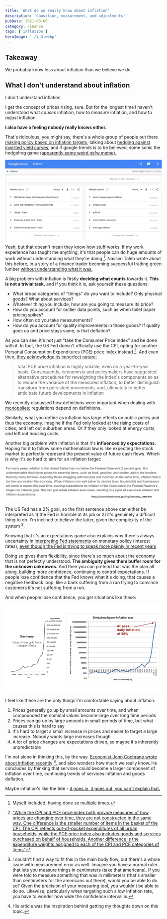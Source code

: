 ```yaml
---
title: 'What do we really know about inflation'
description: 'Causation, measurement, and adjustments'
pubDate: 2021-03-06
category: Finance
tags: ['inflation']
heroImage: './i_3.webp'
---
```


## Takeaway

We probably know less about inflation than we believe we do.

## What I don't understand about inflation

I don't understand inflation.

I get the concept of prices rising, sure. But for the longest time I haven't understood what _causes_ inflation, how to _measure_ inflation, and how to _adjust_ inflation.

**I also have a feeling nobody really knows either.**

That's ridiculous, you might say, there's a whole group of people out there [making policy based on inflation targets](https://www.federalreserve.gov/faqs/economy_14400.htm 'fed'), talking about [hedging against inverted yield curves](https://www.chathamfinancial.com/insights/hedging-in-an-inverted-yield-curve-environment 'yield'), and if google trends is to be believed, some sonic the hedgehog game [(apparently some weird nsfw meme).](https://tvtropes.org/pmwiki/pmwiki.php/VideoGame/SonicInflationAdventure 'sonic')

![post](./i_1.webp)

Yeah, but that doesn't mean they know how stuff works. If my work experience has taught me anything, it's that people can do huge amounts of work without understanding what they're doing [^1]. Nassim Taleb wrote about this before, in a story of a finance trader becoming successful trading green lumber [without understanding what it was.](https://fs.blog/2016/11/green-lumber-fallacy/ 'taleb')

A big problem with inflation is firstly **deciding what counts** towards it. **This is not a trivial task,** and if you think it is, ask yourself these questions:

- What broad categories of "things" do you want to include? Only physical goods? What about services?
- Whatever thing you include, how are you going to measure its price?
- How do you account for outlier data points, such as when toilet paper pricing spikes?
- How often do you take measurements?
- How do you account for quality improvements in those goods? If quality goes up and price stays same, is that deflation?

As you can see, it's not just "take the Consumer Price Index" and be done with it. In fact, the US Fed doesn't officially use the CPI, opting for another Personal Consumption Expenditures (PCE) price index instead [^2]. And even then, [they acknowledge its imperfect nature:](https://www.federalreserve.gov/econres/notes/feds-notes/comparing-two-measures-of-core-inflation-20190802.htm 'fed')

> total PCE price inflation is highly volatile, even on a year-to-year basis. Consequently, economists and policymakers have suggested alternative procedures for reweighting the index's components so as to reduce the variance of the measured inflation, to better distinguish transitory from persistent movements, and, ultimately to better anticipate future developments in inflation

We recently discussed how definitions were important when dealing with [monopolies](https://leonlins.com/writing/2021_02_13_monopoly/ 'monopoly'); regulations depend on definitions.

Similarly, what you define as inflation has large effects on public policy and thus the economy. Imagine if the Fed only looked at the rising costs of cities, and left out suburban areas. Or if they only looked at energy costs, and left out housing costs.

Another big problem with inflation is that it's **influenced by expectations.** Hoping for it to follow some mathematical law is like expecting the stock market to perfectly represent the present value of future cash flows. Which is why it's so hard to aim for an inflation target:

![post](./i_2.webp)

The US Fed has a 2% goal, so the first sentence above can either be interpreted as 1) the Fed is horrible at its job or 2) it's genuinely a difficult thing to do. I'm inclined to believe the latter, given the complexity of the system [^3].

Knowing that it's an expectations game also explains why there's always uncertainty in [interpreting Fed statements](https://www.stlouisfed.org/open-vault/2019/may/how-read-fomc-statement 'Fed') on monetary policy (interest rates), [even though the Fed is trying to speak more plainly in recent years](https://www.bankrate.com/banking/federal-reserve/fed-simple-communication-may-be-confusing-markets/ 'Fed')

Doing so gives them flexibility, since there's so much about the economy that is not perfectly understood. **The ambiguity gives them buffer room for the unknown unknowns.** And then you can pretend that was the plan all along, building more confidence, continuing to control expectations. If people lose confidence that the Fed knows what it's doing, that causes a negative feedback loop, like a bank suffering from a run trying to convince customers it's not suffering from a run.

And when people lose confidence, you get situations like these:

![post](./i_3.webp)

I feel like these are the only things I'm comfortable saying about inflation:

1. Prices generally go up by small amounts over time, and when compounded the nominal values become large over long time periods
2. Prices can go up by large amounts in small periods of time, but what causes this is hard to say
3. It's hard to target a small increase in prices and easier to target a large increase. Nobody wants large increases though
4. A lot of price changes are expectations driven, so maybe it's inherently unpredictable

I'm not alone in thinking this, by the way. [Economist John Cochrane wrote about inflation recently](https://johnhcochrane.blogspot.com/2021/02/inflation-issues.html 'john') [^4], and also wonders how much we really know. He concludes by thinking that services could become a larger component of inflation over time, continuing trends of services inflation and goods deflation.

Maybe inflation's like the tide - [it goes in, it goes out, you can't explain that.](https://www.newser.com/story/109164/bill-oreilly-to-atheists-you-cant-explain-the-tides.html 'tide')

[^1]: Myself included, having done so multiple times.

[^2]: ["While the CPI and PCE price index both provide measures of how prices are changing over time, they are not constructed in the same way. One difference is the smaller number of items in the basket of the CPI. The CPI reflects out-of-pocket expenditures of all urban households, while the PCE price index also includes goods and services purchased on behalf of households. Another difference is the expenditure weights assigned to each of the CPI and PCE categories of items"](https://www.clevelandfed.org/en/our-research/center-for-inflation-research/consumer-price-data.aspx 'fed')

[^3]: I couldn't find a way to fit this in the main body flow, but there's a whole issue with measurement error as well. Imagine you have a normal ruler that lets you measure things in centimeters (take that americans). If you were told to measure something that was in millimeters (that's smaller than centimeters for the americans out there), would you be able to do so? Given the precision of your measuring tool, you wouldn't be able to do so. Likewise, particularly when targeting such a low inflation rate, you have to wonder how wide the confidence interval is.

[^4]: His article was the inspiration behind getting my thoughts down on this topic.
